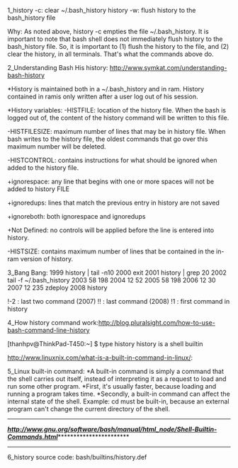 1_history -c: clear ~/.bash_history
history -w: flush history to the bash_history file

Why: As noted above, history -c empties the file ~/.bash_history. It is important to note that bash shell does not immediately flush history to the bash_history file. So, it is important to (1) flush the history to the file, and (2) clear the history, in all terminals. That's what the commands above do. 
 

2_Understanding Bash His history:
http://www.symkat.com/understanding-bash-history

*History is maintained both in a ~/.bash_history and in ram. History contained in ramis only written after a user log out of his session.

*History variables:
-HISTFILE: location of the history file. When the bash is logged out of, the content of the history command will be written to this file.

-HISTFILESIZE: maximum number of lines that may be in history file. 
When bash writes to the history file, the oldest commands that go over this maximum number will be deleted.

-HISTCONTROL: contains instructions for what should be ignored when added to the history file.

+ignorespace: any line that begins with one or more spaces will not be added to history FILE

+ignoredups: lines that match the previous entry in history are not saved

+ignoreboth: both ignorespace and ignoredups

+Not Defined: no controls will be applied before the line is entered into history.

-HISTSIZE: contains maximum number of lines that be contained in the in-ram version of history.



3_Bang Bang:
 1999  history | tail -n10
 2000  exit
 2001  history | grep 20
 2002  tail -f ~/.bash_history 
 2003  58 198
 2004  12 52
 2005  58 198
 2006  12 30
 2007  12 235 zdeploy
 2008  history

!-2 : last two command  (2007)
!! : last command (2008)
!1 : first command in history


4_How history command work:http://blog.pluralsight.com/how-to-use-bash-command-line-history

[thanhpv@ThinkPad-T450:~] $ type history
history is a shell builtin

http://www.linuxnix.com/what-is-a-built-in-command-in-linux/: 


5_Linux built-in command:
*A built-in command is simply a command that the shell carries out itself, instead of interpreting it as a request to load and run some other program.
*First, it's usually faster, because loading and running a program takes time.
*Secondly, a built-in command can affect the internal state of the shell. Example: cd must be built-in, because an external program can't change the current directory of the shell.  

**************************************************************************************************************************************************************
*****************************http://www.gnu.org/software/bash/manual/html_node/Shell-Builtin-Commands.html****************************************************
**************************************************************************************************************************************************************

6_history source code:
bash/builtins/history.def

